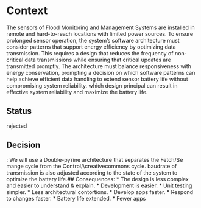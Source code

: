 # Context
The sensors of Flood Monitoring and Management Systems are installed in remote and hard-to-reach locations with limited power sources. To ensure prolonged sensor operation, the system’s software architecture must consider patterns that support energy efficiency by optimizing data transmission. This requires a design that reduces the frequency of non-critical data transmissions while ensuring that critical updates are transmitted promptly. The architecture must balance responsiveness with energy conservation, prompting a decision on which software patterns can help achieve efficient data handling to extend sensor battery life without compromising system reliability. which design principal can result in effective system reliability and maximize the battery life.

## Status
 rejected


## Decision
:  We will use a Double-рутine architecture that separates the Fetch/Se mange cycle from the Control/\creativecommons cycle. baudrate of transmission is also adjusted according to the state of the system to optimize the battery life.## Consequences: * The design is less complex and easier to understand & explain. * Development is easier. * Unit testing simpler. * Less architectural contortions. * Develop apps faster. * Respond to changes faster. * Battery life extended. * Fewer apps



